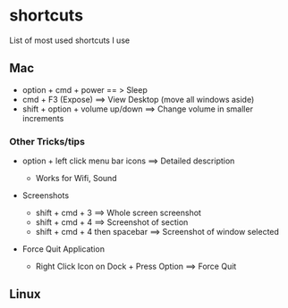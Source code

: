 # shortcuts
List of most used shortcuts I use


## Mac
* option + cmd + power == >  Sleep
* cmd + F3 (Expose) ==> View Desktop (move all windows aside)
* shift + option + volume up/down ==> Change volume in smaller increments

### Other Tricks/tips
* option + left click menu bar icons ==> Detailed description
  * Works for Wifi, Sound
* Screenshots
  * shift + cmd + 3 ==> Whole screen screenshot
  * shift + cmd + 4 ==> Screenshot of section
  * shift + cmd + 4 then spacebar ==> Screenshot of window selected

* Force Quit Application
  * Right Click Icon on Dock + Press Option ==> Force Quit
## Linux 

